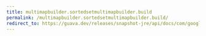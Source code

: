 ```yaml
---
title: multimapbuilder.sortedsetmultimapbuilder.build
permalink: /multimapbuilder.sortedsetmultimapbuilder.build/
redirect_to: https://guava.dev/releases/snapshot-jre/api/docs/com/google/common/collect/MultimapBuilder.SortedSetMultimapBuilder.html#build--
---
```

